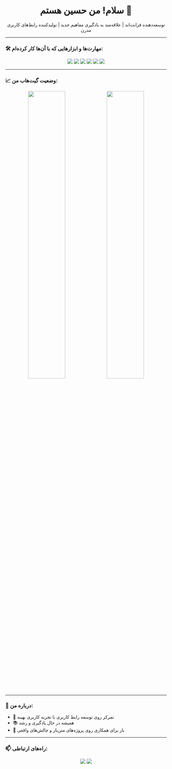 <h1 align="center">سلام! من حسین هستم 👋</h1>
<p align="center">
  توسعه‌دهنده فرانت‌اند | علاقه‌مند به یادگیری مفاهیم جدید | تولیدکننده رابط‌های کاربری مدرن
</p>

---

### 🛠️ مهارت‌ها و ابزارهایی که با آن‌ها کار کرده‌ام:

<div align="center">
  <img src="https://img.shields.io/badge/HTML5-E34F26?style=for-the-badge&logo=html5&logoColor=white" />
  <img src="https://img.shields.io/badge/CSS3-1572B6?style=for-the-badge&logo=css3&logoColor=white" />
  <img src="https://img.shields.io/badge/JavaScript-F7DF1E?style=for-the-badge&logo=javascript&logoColor=black" />
  <img src="https://img.shields.io/badge/React-20232A?style=for-the-badge&logo=react&logoColor=61DAFB" />
  <img src="https://img.shields.io/badge/Tailwind_CSS-38B2AC?style=for-the-badge&logo=tailwind-css&logoColor=white" />
  <img src="https://img.shields.io/badge/Git-F05032?style=for-the-badge&logo=git&logoColor=white" />
</div>

---

### 📈 وضعیت گیت‌هاب من:

<div align="center">
  <img src="https://github-readme-stats.vercel.app/api?username=HosseinPsycho&show_icons=true&theme=radical" width="48%" />
  <img src="https://github-readme-streak-stats.herokuapp.com/?user=HosseinPsycho&theme=radical" width="48%" />
</div>


---

### 📝 درباره من:

- 🎯 تمرکز روی توسعه رابط کاربری با تجربه کاربری بهینه  
- 📚 همیشه در حال یادگیری و رشد  
- 🤝 باز برای همکاری روی پروژه‌های متن‌باز و چالش‌های واقعی  

---

### 📫 راه‌های ارتباطی:

<p align="center">
  <a href="mailto:your.email@example.com"><img src="https://img.shields.io/badge/Email-D14836?style=for-the-badge&logo=gmail&logoColor=white" /></a>
  <a href="https://linkedin.com/in/your-linkedin"><img src="https://img.shields.io/badge/LinkedIn-0077B5?style=for-the-badge&logo=linkedin&logoColor=white" /></a>
</p>
